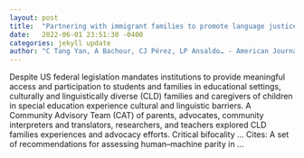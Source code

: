 ```yaml
---
layout: post
title:  "Partnering with immigrant families to promote language justice and equity in education"
date:   2022-06-01 23:51:30 -0400
categories: jekyll update
author: "C Tang Yan, A Bachour, CJ Pérez, LP Ansaldo… - American Journal of Community …"
---
```

Despite US federal legislation mandates institutions to provide meaningful access and participation to students and families in educational settings, culturally and linguistically diverse (CLD) families and caregivers of children in special education experience cultural and linguistic barriers. A Community Advisory Team (CAT) of parents, advocates, community interpreters and translators, researchers, and teachers explored CLD families  experiences and advocacy efforts. Critical bifocality … Cites: ‪A set of recommendations for assessing human–machine parity in …‬
